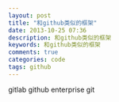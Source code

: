 ```yaml
---
layout: post
title: "和github类似的框架"
date: 2013-10-25 07:36
description: 和github类似的框架
keywords: 和github类似的框架
comments: true
categories: code
tags: github
---
```


gitlab
github enterprise
git
